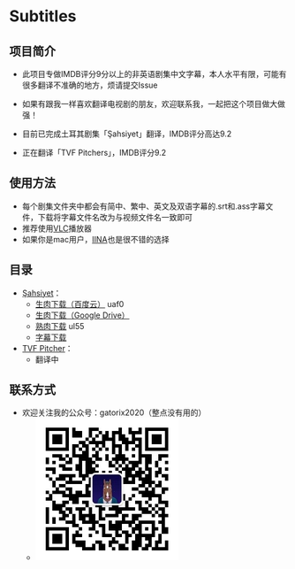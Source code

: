# Subtitles

## 项目简介

+ 此项目专做IMDB评分9分以上的非英语剧集中文字幕，本人水平有限，可能有很多翻译不准确的地方，烦请提交Issue

+ 如果有跟我一样喜欢翻译电视剧的朋友，欢迎联系我，一起把这个项目做大做强！

+ 目前已完成土耳其剧集「Şahsiyet」翻译，IMDB评分高达9.2

+ 正在翻译「TVF Pitchers」，IMDB评分9.2

## 使用方法

+ 每个剧集文件夹中都会有简中、繁中、英文及双语字幕的.srt和.ass字幕文件，下载将字幕文件名改为与视频文件名一致即可
+ 推荐使用[VLC](https://www.videolan.org/index.zh.html)播放器
+ 如果你是mac用户，[IINA](https://iina.io/)也是很不错的选择

## 目录

+ [Şahsiyet](https://www.imdb.com/title/tt7920978/)：
  + [生肉下载（百度云）](https://pan.baidu.com/s/1pYt28Lfisk_TLSw_Mow44A)  uaf0
  + [生肉下载（Google Drive）](
https://drive.google.com/drive/folders/1qLnXOhKIunJaOyG4pQaBL0eLK3aWwJ84
)
  + [熟肉下载](https://pan.baidu.com/s/1TRRtt3KCvDXFASHpKZelaw)  ul55
  + [字幕下载](https://subhd.tv/ar0/497317)
+ [TVF Pitcher](https://www.imdb.com/title/tt4742876/)：
  + 翻译中

## 联系方式

+ 欢迎关注我的公众号：gatorix2020（整点没有用的）
  - ![公众号二维码](https://github.com/Gatorix/subtitles/blob/master/Others/qrcode_for_gh_f9b5d24b04ce_258.jpg)

